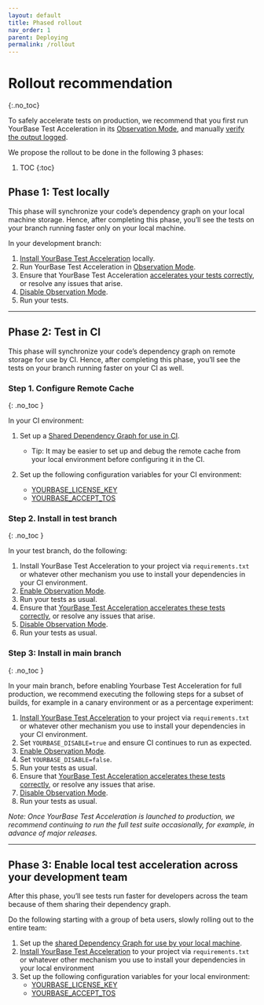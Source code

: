 ```yaml
---
layout: default
title: Phased rollout
nav_order: 1
parent: Deploying
permalink: /rollout
---
```


# Rollout recommendation
{:.no_toc}

To safely accelerate tests on production, we recommend that you first run YourBase Test Acceleration in its [Observation Mode](advanced-usage/verify-results.md), and manually [verify the output logged](advanced-usage/verify-results.md#verification-steps).

We propose the rollout to be done in the following 3 phases:

1. TOC
{:toc}

## Phase 1: Test locally
This phase will synchronize your code’s dependency graph on your local machine storage. Hence, after completing this phase, you’ll see the tests on your branch running faster only on your local machine.

In your development branch:

1. [Install YourBase Test Acceleration](install.md) locally. 
2. Run YourBase Test Acceleration in [Observation Mode](../advanced-usage/verify-results.md).
3. Ensure that YourBase Test Acceleration [accelerates your tests correctly](../advanced-usage/verify-results.md#verification-steps), or resolve any issues that arise.
4. [Disable Observation Mode](../environment-variables.md#yourbase_observation_mode).
5. Run your tests. 

---

## Phase 2: Test in CI
This phase will synchronize your code’s dependency graph on remote storage for use by CI. Hence, after completing this phase, you’ll see the tests on your branch running faster on your CI as well.

### Step 1. Configure Remote Cache 
{: .no_toc }

In your CI environment:
   1. Set up a [Shared Dependency Graph for use in CI](../advanced-usage/accelerate-tests-in-ci.md).
   
      - Tip: It may be easier to set up and debug the remote cache from your local environment before configuring it in the CI.
   
   2. Set up the following configuration variables for your CI environment:
      - [YOURBASE_LICENSE_KEY](../environment-variables.md#yourbase_license_key)
      - [YOURBASE_ACCEPT_TOS](../environment-variables.md#yourbase_accept_tos)

### Step 2. Install in test branch
{: .no_toc }

In your test branch, do the following:
   1. Install YourBase Test Acceleration to your project via `requirements.txt` or whatever other mechanism you use to install your dependencies in your CI environment.
   2. [Enable Observation Mode](../environment-variables.md#yourbase_observation_mode).
   3. Run your tests as usual.
   4. Ensure that [YourBase Test Acceleration accelerates these tests correctly](../advanced-usage/verify-results.md#verification-steps), or resolve any issues that arise.
   5. [Disable Observation Mode](../environment-variables.md#yourbase_observation_mode).
   6. Run your tests as usual.


### Step 3: Install in main branch
{: .no_toc }

In your main branch, before enabling Yourbase Test Acceleration for full production, we recommend executing the following steps for a subset of builds, for example in a canary environment or as a percentage experiment:

   1. [Install YourBase Test Acceleration](../install.md) to your project via `requirements.txt` or whatever other mechanism you use to install your dependencies in your CI environment.
   2. Set `YOURBASE_DISABLE=true` and ensure CI continues to run as expected. 
   3. [Enable Observation Mode](../environment-variables.md#yourbase_observation_mode).
   4. Set `YOURBASE_DISABLE=false`. 
   5. Run your tests as usual. 
   6. Ensure that [YourBase Test Acceleration accelerates these tests correctly](../advanced-usage/verify-results.md#verification-steps), or resolve any issues that arise. 
   7. [Disable Observation Mode](../environment-variables.md#yourbase_observation_mode).
   8. Run your tests as usual.


_Note: Once YourBase Test Acceleration is launched to production, we recommend continuing to run the full test suite occasionally, for example, in advance of major releases._

---

## Phase 3: Enable local test acceleration across your development team
After this phase, you’ll see tests run faster for developers across the team because of them sharing their dependency graph.

Do the following starting with a group of beta users, slowly rolling out to the entire team: 
1. Set up the [shared Dependency Graph for use by your local machine](../advanced-usage/accelerate-tests-across-developers.md).
2. [Install YourBase Test Acceleration](../install.md) to your project via `requirements.txt` or whatever other mechanism you use to install your dependencies in your local environment
3. Set up the following configuration variables for your local environment: 
   - [YOURBASE_LICENSE_KEY](../environment-variables.md#yourbase_license_key)
   - [YOURBASE_ACCEPT_TOS](../environment-variables.md#yourbase_accept_tos)
